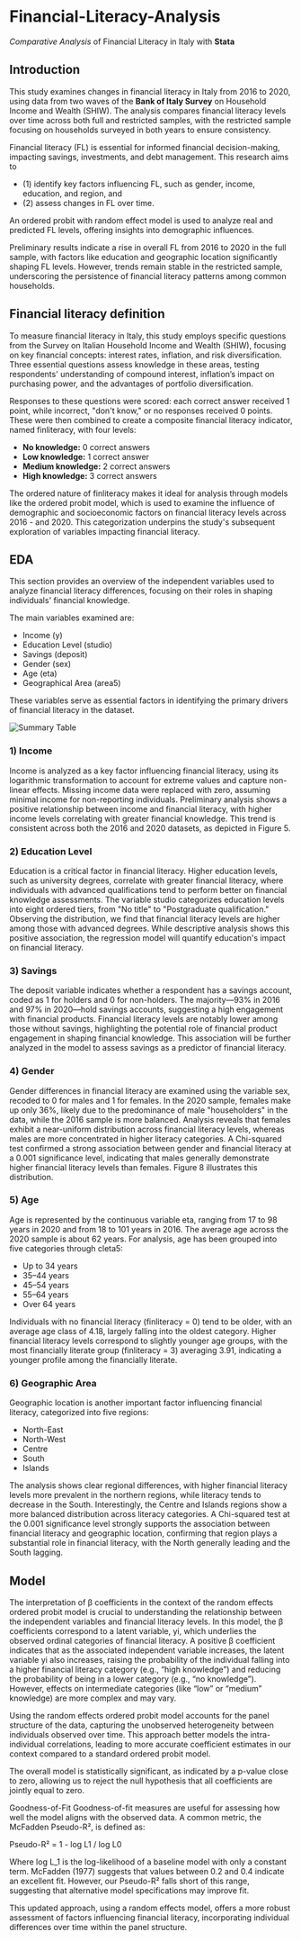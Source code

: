 # Financial-Literacy-Analysis
*Comparative Analysis* of Financial Literacy in Italy with **Stata**

## Introduction
This study examines changes in financial literacy in Italy from 2016 to 2020, using data from two waves of the **Bank of Italy Survey** on Household Income and Wealth (SHIW). The analysis compares financial literacy levels over time across both full and restricted samples, with the restricted sample focusing on households surveyed in both years to ensure consistency.

Financial literacy (FL) is essential for informed financial decision-making, impacting savings, investments, and debt management. This research aims to 
- (1) identify key factors influencing FL, such as gender, income, education, and region, and
- (2) assess changes in FL over time.

An ordered probit with random effect model is used to analyze real and predicted FL levels, offering insights into demographic influences.

Preliminary results indicate a rise in overall FL from 2016 to 2020 in the full sample, with factors like education and geographic location significantly shaping FL levels. However, trends remain stable in the restricted sample, underscoring the persistence of financial literacy patterns among common households.

## Financial literacy definition
To measure financial literacy in Italy, this study employs specific questions from the Survey on Italian Household Income and Wealth (SHIW), focusing on key financial concepts: interest rates, inflation, and risk diversification. Three essential questions assess knowledge in these areas, testing respondents' understanding of compound interest, inflation’s impact on purchasing power, and the advantages of portfolio diversification.

Responses to these questions were scored: each correct answer received 1 point, while incorrect, "don't know," or no responses received 0 points. These were then combined to create a composite financial literacy indicator, named finliteracy, with four levels:

- **No knowledge:** 0 correct answers
- **Low knowledge:** 1 correct answer
- **Medium knowledge:** 2 correct answers
- **High knowledge:** 3 correct answers

The ordered nature of finliteracy makes it ideal for analysis through models like the ordered probit model, which is used to examine the influence of demographic and socioeconomic factors on financial literacy levels across 2016 - and 2020. This categorization underpins the study's subsequent exploration of variables impacting financial literacy.

## EDA
This section provides an overview of the independent variables used to analyze financial literacy differences, focusing on their roles in shaping individuals' financial knowledge. 

The main variables examined are:

- Income (y)
- Education Level (studio)
- Savings (deposit)
- Gender (sex)
- Age (eta)
- Geographical Area (area5)
  
These variables serve as essential factors in identifying the primary drivers of financial literacy in the dataset.

![Summary Table](./images/picture.png)

### 1) Income
Income is analyzed as a key factor influencing financial literacy, using its logarithmic transformation to account for extreme values and capture non-linear effects. Missing income data were replaced with zero, assuming minimal income for non-reporting individuals. Preliminary analysis shows a positive relationship between income and financial literacy, with higher income levels correlating with greater financial knowledge. This trend is consistent across both the 2016 and 2020 datasets, as depicted in Figure 5.

### 2) Education Level
Education is a critical factor in financial literacy. Higher education levels, such as university degrees, correlate with greater financial literacy, where individuals with advanced qualifications tend to perform better on financial knowledge assessments. The variable studio categorizes education levels into eight ordered tiers, from "No title" to "Postgraduate qualification." Observing the distribution, we find that financial literacy levels are higher among those with advanced degrees. While descriptive analysis shows this positive association, the regression model will quantify education's impact on financial literacy.

### 3) Savings
The deposit variable indicates whether a respondent has a savings account, coded as 1 for holders and 0 for non-holders. The majority—93% in 2016 and 97% in 2020—hold savings accounts, suggesting a high engagement with financial products. Financial literacy levels are notably lower among those without savings, highlighting the potential role of financial product engagement in shaping financial knowledge. This association will be further analyzed in the model to assess savings as a predictor of financial literacy.

### 4) Gender
Gender differences in financial literacy are examined using the variable sex, recoded to 0 for males and 1 for females. In the 2020 sample, females make up only 36%, likely due to the predominance of male "householders" in the data, while the 2016 sample is more balanced. Analysis reveals that females exhibit a near-uniform distribution across financial literacy levels, whereas males are more concentrated in higher literacy categories. A Chi-squared test confirmed a strong association between gender and financial literacy at a 0.001 significance level, indicating that males generally demonstrate higher financial literacy levels than females. Figure 8 illustrates this distribution.

### 5) Age
Age is represented by the continuous variable eta, ranging from 17 to 98 years in 2020 and from 18 to 101 years in 2016. The average age across the 2020 sample is about 62 years. For analysis, age has been grouped into five categories through cleta5:

- Up to 34 years
- 35–44 years
- 45–54 years
- 55–64 years
- Over 64 years

Individuals with no financial literacy (finliteracy = 0) tend to be older, with an average age class of 4.18, largely falling into the oldest category. Higher financial literacy levels correspond to slightly younger age groups, with the most financially literate group (finliteracy = 3) averaging 3.91, indicating a younger profile among the financially literate.

### 6) Geographic Area
Geographic location is another important factor influencing financial literacy, categorized into five regions:

- North-East
- North-West
- Centre
- South
- Islands

The analysis shows clear regional differences, with higher financial literacy levels more prevalent in the northern regions, while literacy tends to decrease in the South. Interestingly, the Centre and Islands regions show a more balanced distribution across literacy categories. A Chi-squared test at the 0.001 significance level strongly supports the association between financial literacy and geographic location, confirming that region plays a substantial role in financial literacy, with the North generally leading and the South lagging.


## Model
The interpretation of β coefficients in the context of the random effects ordered probit model is crucial to understanding the relationship between the independent variables and financial literacy levels. In this model, the β coefficients correspond to a latent variable, yi, which underlies the observed ordinal categories of financial literacy. A positive β coefficient indicates that as the associated independent variable increases, the latent variable yi also increases, raising the probability of the individual falling into a higher financial literacy category (e.g., “high knowledge”) and reducing the probability of being in a lower category (e.g., “no knowledge”). However, effects on intermediate categories (like “low” or “medium” knowledge) are more complex and may vary.

Using the random effects ordered probit model accounts for the panel structure of the data, capturing the unobserved heterogeneity between individuals observed over time. This approach better models the intra-individual correlations, leading to more accurate coefficient estimates in our context compared to a standard ordered probit model.

The overall model is statistically significant, as indicated by a p-value close to zero, allowing us to reject the null hypothesis that all coefficients are jointly equal to zero.

Goodness-of-Fit
Goodness-of-fit measures are useful for assessing how well the model aligns with the observed data. A common metric, the McFadden Pseudo-R², is defined as:

Pseudo-R² = 1 - log L1 / log L0
​

Where log L_1 is the log-likelihood of a baseline model with only a constant term. McFadden (1977) suggests that values between 0.2 and 0.4 indicate an excellent fit. However, our Pseudo-R² falls short of this range, suggesting that alternative model specifications may improve fit.

This updated approach, using a random effects model, offers a more robust assessment of factors influencing financial literacy, incorporating individual differences over time within the panel structure.

